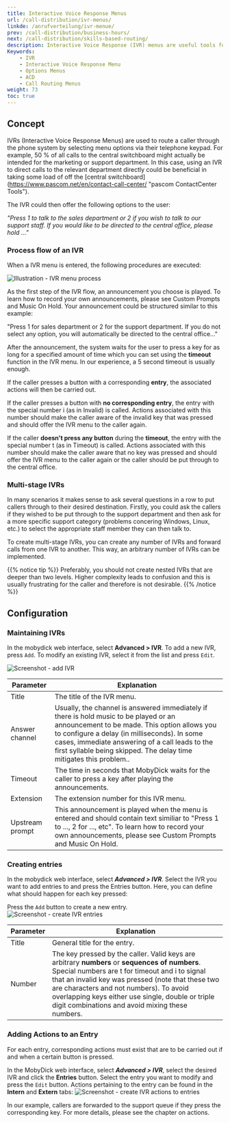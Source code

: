 ```yaml
---
title: Interactive Voice Response Menus
url: /call-distribution/ivr-menus/
linkde: /anrufverteilung/ivr-menue/
prev: /call-distribution/business-hours/
next: /call-distribution/skills-based-routing/
description: Interactive Voice Response (IVR) menus are useful tools for ensuring that callers are routed more effectively and more quickly to the right agent, department or contact by providing callers with a set of options to choose from to qualify the reason for their call.
Keywords: 
    - IVR
    - Interactive Voice Response Menu
    - Options Menus
    - ACD
    - Call Routing Menus
weight: 73
toc: true
---
```



## Concept
<!--//fixME replace screenshots-->

IVRs (Interactive Voice Response Menus) are used to route a caller through the phone system by selecting menu options via their telephone keypad. For example, 50 % of all calls to the central switchboard might actually be intended for the marketing or support department. In this case, using an IVR to direct calls to the relevant department directly could be beneficial in taking some load of off the [central switchboard] (https://www.pascom.net/en/contact-call-center/ "pascom ContactCenter Tools"). 

The IVR could then offer the following options to the user:

*"Press 1 to talk to the sales department or 2 if you wish to talk to our support staff. If you would like to be directed to the central office, please hold ..."*

### Process flow of an IVR

When a IVR menu is entered, the following procedures are executed:

![Illustration - IVR menu process](../../images/ivr_call_flow.png?width=90% "IVR menu call flow")

As the first step of the IVR flow, an announcement you choose is played. To learn how to record your own announcements, please see Custom Prompts and Music On Hold. Your announcement could be structured similar to this example:
 
 "Press 1 for sales department or 2 for the support department. If you do not select any option, you will automatically be directed to the central office..."

After the announcement, the system waits for the user to press a key for as long for a specified amount of time which you can set using the **timeout** function in the IVR menu. In our experience, a 5 second timeout is usually enough.

If the caller presses a button with a corresponding **entry**, the associated actions will then be carried out.

If the caller presses a button with **no corresponding entry**, the entry with the special number i (as in Invalid) is called. Actions associated with this number should make the caller aware of the invalid key that was pressed and should offer the IVR menu to the caller again.

If the caller **doesn't press any button** during the **timeout**, the entry with the special number t (as in Timeout) is called. Actions associated with this number should make the caller aware that no key was pressed and should offer the IVR menu to the caller again or the caller should be put through to the central office.

### Multi-stage IVRs

In many scenarios it makes sense to ask several questions in a row to put callers through to their desired destination. Firstly, you could ask the callers if they wished to be put through to the support department and then ask for a more specific support category (problems concering Windows, Linux, etc.) to select the appropriate staff member they can then talk to.

To create multi-stage IVRs, you can create any number of IVRs and forward calls from one IVR to another. This way, an arbitrary number of IVRs can be implemented.

{{% notice tip %}}
Preferably, you should not create nested IVRs that are deeper than two levels. Higher complexity leads to confusion and this is usually frustrating for the caller and therefore is not desirable.
{{% /notice %}}

## Configuration

### Maintaining IVRs

In the mobydick web interface, select **Advanced > IVR**. To add a new IVR, press `Add`. To modify an existing IVR, select it from the list and press `Edit`.

![Screenshot - add IVR](../../images/ivr_add.png?width=90% "add IVR")

|Parameter|Explanation|
|---------|---------|
|Title|The title of the IVR menu.
|Answer channel|Usually, the channel is answered immediately if there is hold music to be played or an announcement to be made. This option allows you to configure a delay (in milliseconds). In some cases, immediate answering of a call leads to the first syllable being skipped. The delay time mitigates this problem..|
|Timeout|The time in seconds that MobyDick waits for the caller to press a key after playing the announcements.
|Extension|The extension number for this IVR menu.|
|Upstream prompt|This announcement is played when the menu is entered and should contain text similiar to "Press 1 to ..., 2 for ..., etc". To learn how to record your own announcements, please see Custom Prompts and Music On Hold.|

### Creating entries

In the mobydick web interface, select ***Advanced > IVR***. Select the IVR you want to add entries to and press the Entries button. Here, you can define what should happen for each key pressed:

Press the `Add` button to create a new entry.
![Screenshot - create IVR entries](../../images/ivr_entries.png?width=90% "create IVR entries")

|Parameter|Explanation|
|---------|---------|
|Title|General title for the entry.|
|Number| The key pressed by the caller. Valid keys are arbitrary **numbers** or **sequences of numbers**. Special numbers are t for timeout and i to signal that an invalid key was pressed (note that these two are characters and not numbers). To avoid overlapping keys either use single, double or triple digit combinations and avoid mixing these numbers.|

### Adding Actions to an Entry

For each entry, corresponding actions must exist that are to be carried out if and when a certain button is pressed. 

In the MobyDick web interface, select ***Advanced > IVR***, select the desired IVR and click the **Entries** button. Select the entry you want to modify and press the `Edit` button. Actions pertaining to the entry can be found in the **Intern** and **Extern** tabs:
![Screenshot - create IVR actions to entries ](../../images/ivr_entry_detail.png?width=90% "create actions for IVR menu")

In our example, callers are forwarded to the support queue if they press the corresponding key. For more details, please see the chapter on actions.



